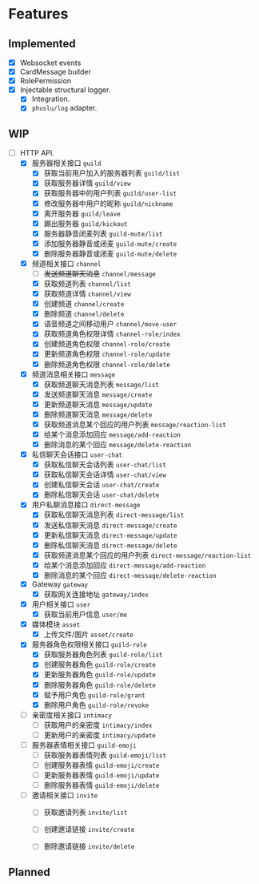 # Features

## Implemented

- [x] Websocket events
- [x] CardMessage builder
- [x] RolePermission
- [x] Injectable structural logger.
  - [x] Integration.
  - [x] `phuslu/log` adapter.

## WIP
- [ ] HTTP API.
  - [x] 服务器相关接口 `guild`
    - [x] 获取当前用户加入的服务器列表 `guild/list`
    - [x] 获取服务器详情 `guild/view`
    - [x] 获取服务器中的用户列表 `guild/user-list`
    - [x] 修改服务器中用户的昵称 `guild/nickname`
    - [x] 离开服务器 `guild/leave`
    - [x] 踢出服务器 `guild/kickout`
    - [x] 服务器静音闭麦列表 `guild-mute/list`
    - [x] 添加服务器静音或闭麦 `guild-mute/create`
    - [x] 删除服务器静音或闭麦 `guild-mute/delete`
  - [x] 频道相关接口 `channel`
    - [ ] ~~发送频道聊天消息~~ `channel/message`
    - [x] 获取频道列表 `channel/list`
    - [x] 获取频道详情 `channel/view`
    - [x] 创建频道 `channel/create`
    - [x] 删除频道 `channel/delete`
    - [x] 语音频道之间移动用户 `channel/move-user`
    - [x] 获取频道角色权限详情 `channel-role/index`
    - [x] 创建频道角色权限 `channel-role/create`
    - [x] 更新频道角色权限 `channel-role/update`
    - [x] 删除频道角色权限 `channel-role/delete`
  - [x] 频道消息相关接口 `message`
    - [x] 获取频道聊天消息列表 `message/list`
    - [x] 发送频道聊天消息 `message/create`
    - [x] 更新频道聊天消息 `message/update`
    - [x] 删除频道聊天消息 `message/delete`
    - [x] 获取频道消息某个回应的用户列表 `message/reaction-list`
    - [x] 给某个消息添加回应 `message/add-reaction`
    - [x] 删除消息的某个回应 `message/delete-reaction`
  - [x] 私信聊天会话接口 `user-chat`
    - [x] 获取私信聊天会话列表 `user-chat/list`
    - [x] 获取私信聊天会话详情 `user-chat/view`
    - [x] 创建私信聊天会话 `user-chat/create`
    - [x] 删除私信聊天会话 `user-chat/delete`
  - [x] 用户私聊消息接口 `direct-message`
    - [x] 获取私信聊天消息列表 `direct-message/list`
    - [x] 发送私信聊天消息 `direct-message/create`
    - [x] 更新私信聊天消息 `direct-message/update`
    - [x] 删除私信聊天消息 `direct-message/delete`
    - [x] 获取频道消息某个回应的用户列表 `direct-message/reaction-list`
    - [x] 给某个消息添加回应 `direct-message/add-reaction`
    - [x] 删除消息的某个回应 `direct-message/delete-reaction`
  - [x] Gateway `gateway`
    - [x] 获取网关连接地址 `gateway/index`
  - [x] 用户相关接口 `user`
    - [x] 获取当前用户信息 `user/me`
  - [x] 媒体模块 `asset`
    - [x] 上传文件/图片 `asset/create`
  - [x] 服务器角色权限相关接口 `guild-role`
    - [x] 获取服务器角色列表 `guild-role/list`
    - [x] 创建服务器角色 `guild-role/create`
    - [x] 更新服务器角色 `guild-role/update`
    - [x] 删除服务器角色 `guild-role/delete`
    - [x] 赋予用户角色 `guild-role/grant`
    - [x] 删除用户角色 `guild-role/revoke`
  - [ ] 亲密度相关接口 `intimacy`
    - [ ] 获取用户的亲密度 `intimacy/index`
    - [ ] 更新用户的亲密度 `intimacy/update`
  - [ ] 服务器表情相关接口 `guild-emoji`
    - [ ] 获取服务器表情列表 `guild-emoji/list`
    - [ ] 创建服务器表情 `guild-emoji/create`
    - [ ] 更新服务器表情 `guild-emoji/update`
    - [ ] 删除服务器表情 `guild-emoji/delete`
  - [ ] 邀请相关接口 `invite`
    - [ ] 获取邀请列表 `invite/list`
    - [ ] 创建邀请链接 `invite/create`
    - [ ] 删除邀请链接 `invite/delete`


## Planned
